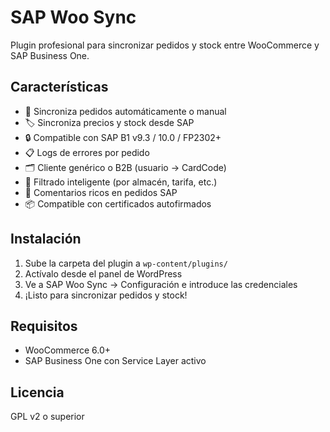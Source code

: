 # SAP Woo Sync

Plugin profesional para sincronizar pedidos y stock entre WooCommerce y SAP Business One.

## Características

- 🔁 Sincroniza pedidos automáticamente o manual
- 🏷️ Sincroniza precios y stock desde SAP
- 🔒 Compatible con SAP B1 v9.3 / 10.0 / FP2302+
- 📋 Logs de errores por pedido
- 🗂️ Cliente genérico o B2B (usuario → CardCode)
- 🧠 Filtrado inteligente (por almacén, tarifa, etc.)
- 💬 Comentarios ricos en pedidos SAP
- 📦 Compatible con certificados autofirmados

## Instalación

1. Sube la carpeta del plugin a `wp-content/plugins/`
2. Actívalo desde el panel de WordPress
3. Ve a SAP Woo Sync → Configuración e introduce las credenciales
4. ¡Listo para sincronizar pedidos y stock!

## Requisitos

- WooCommerce 6.0+
- SAP Business One con Service Layer activo

## Licencia

GPL v2 o superior